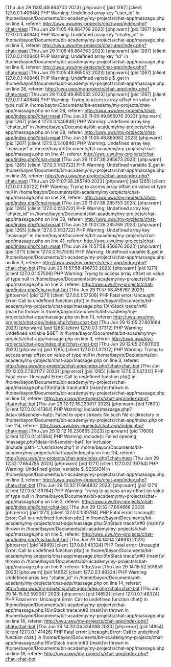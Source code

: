 [Thu Jun 29 11:05:49.864703 2023] [php:warn] [pid 1267] [client 127.0.0.1:40846] PHP Warning:  Undefined array key "user_id" in /home/bayon/Documents/bit-academy/my-projects/chat-app/massage.php on line 4, referer: http://uwu.uwu/my-projects/chat-app/index.php?chat=maat
[Thu Jun 29 11:05:49.864758 2023] [php:warn] [pid 1267] [client 127.0.0.1:40846] PHP Warning:  Undefined array key "chater_id" in /home/bayon/Documents/bit-academy/my-projects/chat-app/massage.php on line 5, referer: http://uwu.uwu/my-projects/chat-app/index.php?chat=maat
[Thu Jun 29 11:05:49.864763 2023] [php:warn] [pid 1267] [client 127.0.0.1:40846] PHP Warning:  Undefined array key "id" in /home/bayon/Documents/bit-academy/my-projects/chat-app/massage.php on line 6, referer: http://uwu.uwu/my-projects/chat-app/index.php?chat=maat
[Thu Jun 29 11:05:49.865052 2023] [php:warn] [pid 1267] [client 127.0.0.1:40846] PHP Warning:  Undefined variable $_get in /home/bayon/Documents/bit-academy/my-projects/chat-app/massage.php on line 28, referer: http://uwu.uwu/my-projects/chat-app/index.php?chat=maat
[Thu Jun 29 11:05:49.865065 2023] [php:warn] [pid 1267] [client 127.0.0.1:40846] PHP Warning:  Trying to access array offset on value of type null in /home/bayon/Documents/bit-academy/my-projects/chat-app/massage.php on line 28, referer: http://uwu.uwu/my-projects/chat-app/index.php?chat=maat
[Thu Jun 29 11:05:49.865070 2023] [php:warn] [pid 1267] [client 127.0.0.1:40846] PHP Warning:  Undefined array key "chater_id" in /home/bayon/Documents/bit-academy/my-projects/chat-app/massage.php on line 38, referer: http://uwu.uwu/my-projects/chat-app/index.php?chat=maat
[Thu Jun 29 11:05:49.865082 2023] [php:warn] [pid 1267] [client 127.0.0.1:40846] PHP Warning:  Undefined array key "massage" in /home/bayon/Documents/bit-academy/my-projects/chat-app/massage.php on line 41, referer: http://uwu.uwu/my-projects/chat-app/index.php?chat=maat
[Thu Jun 29 11:07:38.285673 2023] [php:warn] [pid 1265] [client 127.0.0.1:53722] PHP Warning:  Undefined variable $_get in /home/bayon/Documents/bit-academy/my-projects/chat-app/massage.php on line 28, referer: http://uwu.uwu/my-projects/chat-app/index.php?chat=maat
[Thu Jun 29 11:07:38.285740 2023] [php:warn] [pid 1265] [client 127.0.0.1:53722] PHP Warning:  Trying to access array offset on value of type null in /home/bayon/Documents/bit-academy/my-projects/chat-app/massage.php on line 28, referer: http://uwu.uwu/my-projects/chat-app/index.php?chat=maat
[Thu Jun 29 11:07:38.285753 2023] [php:warn] [pid 1265] [client 127.0.0.1:53722] PHP Warning:  Undefined array key "chater_id" in /home/bayon/Documents/bit-academy/my-projects/chat-app/massage.php on line 38, referer: http://uwu.uwu/my-projects/chat-app/index.php?chat=maat
[Thu Jun 29 11:07:38.285769 2023] [php:warn] [pid 1265] [client 127.0.0.1:53722] PHP Warning:  Undefined array key "massage" in /home/bayon/Documents/bit-academy/my-projects/chat-app/massage.php on line 41, referer: http://uwu.uwu/my-projects/chat-app/index.php?chat=maat
[Thu Jun 29 11:57:58.456676 2023] [php:warn] [pid 1271] [client 127.0.0.1:57506] PHP Warning:  Undefined variable $_get in /home/bayon/Documents/bit-academy/my-projects/chat-app/massage.php on line 3, referer: http://uwu.uwu/my-projects/chat-app/index.php?chat=chat-bot
[Thu Jun 29 11:57:58.456733 2023] [php:warn] [pid 1271] [client 127.0.0.1:57506] PHP Warning:  Trying to access array offset on value of type null in /home/bayon/Documents/bit-academy/my-projects/chat-app/massage.php on line 3, referer: http://uwu.uwu/my-projects/chat-app/index.php?chat=chat-bot
[Thu Jun 29 11:57:58.456767 2023] [php:error] [pid 1271] [client 127.0.0.1:57506] PHP Fatal error:  Uncaught Error: Call to undefined function pfp() in /home/bayon/Documents/bit-academy/my-projects/chat-app/massage.php:13\nStack trace:\n#0 {main}\n  thrown in /home/bayon/Documents/bit-academy/my-projects/chat-app/massage.php on line 13, referer: http://uwu.uwu/my-projects/chat-app/index.php?chat=chat-bot
[Thu Jun 29 12:05:27.601084 2023] [php:warn] [pid 1265] [client 127.0.0.1:37312] PHP Warning:  Undefined variable $GET in /home/bayon/Documents/bit-academy/my-projects/chat-app/massage.php on line 3, referer: http://uwu.uwu/my-projects/chat-app/index.php?chat=chat-bot
[Thu Jun 29 12:05:27.601136 2023] [php:warn] [pid 1265] [client 127.0.0.1:37312] PHP Warning:  Trying to access array offset on value of type null in /home/bayon/Documents/bit-academy/my-projects/chat-app/massage.php on line 3, referer: http://uwu.uwu/my-projects/chat-app/index.php?chat=chat-bot
[Thu Jun 29 12:05:27.601172 2023] [php:error] [pid 1265] [client 127.0.0.1:37312] PHP Fatal error:  Uncaught Error: Call to undefined function pfp() in /home/bayon/Documents/bit-academy/my-projects/chat-app/massage.php:13\nStack trace:\n#0 {main}\n  thrown in /home/bayon/Documents/bit-academy/my-projects/chat-app/massage.php on line 13, referer: http://uwu.uwu/my-projects/chat-app/index.php?chat=chat-bot
[Thu Jun 29 12:12:16.230817 2023] [php:warn] [pid 17600] [client 127.0.0.1:41364] PHP Warning:  include(massage.php?data=lol&sender=hat(): Failed to open stream: No such file or directory in /home/bayon/Documents/bit-academy/my-projects/chat-app/index.php on line 114, referer: http://uwu.uwu/my-projects/chat-app/index.php?chat=maat
[Thu Jun 29 12:12:16.230865 2023] [php:warn] [pid 17600] [client 127.0.0.1:41364] PHP Warning:  include(): Failed opening 'massage.php?data=lol&amp;sender=hat(' for inclusion (include_path='.:/usr/share/php') in /home/bayon/Documents/bit-academy/my-projects/chat-app/index.php on line 114, referer: http://uwu.uwu/my-projects/chat-app/index.php?chat=maat
[Thu Jun 29 12:32:17.664785 2023] [php:warn] [pid 1271] [client 127.0.0.1:39764] PHP Warning:  Undefined global variable $_SESSION in /home/bayon/Documents/bit-academy/my-projects/chat-app/massage.php on line 3, referer: http://uwu.uwu/my-projects/chat-app/index.php?chat=chat-bot
[Thu Jun 29 12:32:17.664832 2023] [php:warn] [pid 1271] [client 127.0.0.1:39764] PHP Warning:  Trying to access array offset on value of type null in /home/bayon/Documents/bit-academy/my-projects/chat-app/massage.php on line 3, referer: http://uwu.uwu/my-projects/chat-app/index.php?chat=chat-bot
[Thu Jun 29 12:32:17.664866 2023] [php:error] [pid 1271] [client 127.0.0.1:39764] PHP Fatal error:  Uncaught Error: Call to undefined function pfp() in /home/bayon/Documents/bit-academy/my-projects/chat-app/massage.php:5\nStack trace:\n#0 {main}\n  thrown in /home/bayon/Documents/bit-academy/my-projects/chat-app/massage.php on line 5, referer: http://uwu.uwu/my-projects/chat-app/index.php?chat=chat-bot
[Thu Jun 29 14:14:04.246610 2023] [php:error] [pid 14849] [client 127.0.0.1:45324] PHP Fatal error:  Uncaught Error: Call to undefined function pfp() in /home/bayon/Documents/bit-academy/my-projects/chat-app/massage.php:8\nStack trace:\n#0 {main}\n  thrown in /home/bayon/Documents/bit-academy/my-projects/chat-app/massage.php on line 8, referer: http://uw
[Thu Jun 29 14:15:52.591953 2023] [php:warn] [pid 14852] [client 127.0.0.1:48324] PHP Warning:  Undefined array key "chater_id" in /home/bayon/Documents/bit-academy/my-projects/chat-app/massage.php on line 14, referer: http://uwu.uwu/my-projects/chat-app/index.php?chat=chat-bot
[Thu Jun 29 14:15:52.592067 2023] [php:error] [pid 14852] [client 127.0.0.1:48324] PHP Fatal error:  Uncaught Error: Call to undefined function chat() in /home/bayon/Documents/bit-academy/my-projects/chat-app/massage.php:16\nStack trace:\n#0 {main}\n  thrown in /home/bayon/Documents/bit-academy/my-projects/chat-app/massage.php on line 16, referer: http://uwu.uwu/my-projects/chat-app/index.php?chat=chat-bot
[Thu Jun 29 14:20:04.334068 2023] [php:error] [pid 14854] [client 127.0.0.1:41426] PHP Fatal error:  Uncaught Error: Call to undefined function chat() in /home/bayon/Documents/bit-academy/my-projects/chat-app/massage.php:16\nStack trace:\n#0 {main}\n  thrown in /home/bayon/Documents/bit-academy/my-projects/chat-app/massage.php on line 16, referer: http://uwu.uwu/my-projects/chat-app/index.php?chat=chat-bot